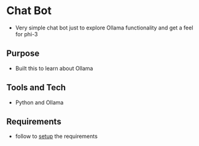 # Chat Bot
- Very simple chat bot just to explore Ollama functionality and get a feel for phi-3

## Purpose

- Built this to learn about Ollama

## Tools and Tech

- Python and Ollama

## Requirements

- follow to [setup](href="./setup.txt") the requirements
